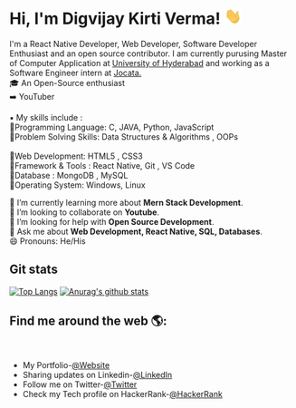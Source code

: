 <h1>Hi, I'm Digvijay Kirti Verma! <img src="https://raw.githubusercontent.com/ABSphreak/ABSphreak/master/gifs/Hi.gif" width="30px" style="max-width:100%;"></h1>

I'm a React Native Developer, Web Developer, Software Developer Enthusiast and an open source contributor. I am currently purusing Master of Computer Application at <a href = "https://uohyd.ac.in/">University of Hyderabad</a> and working as a Software Engineer intern at <a href = "https://jocata.com//">Jocata.</a>
<br>
🎓 An Open-Source enthusiast<br>
➡️ YouTuber

▪️ My skills include :<br>
🔹️Programming Language: C, JAVA, Python, JavaScript <br>
🔹️Problem Solving Skills: Data Structures & Algorithms , OOPs<br>  
🔹️Web Development: HTML5 , CSS3 <br>
🔹️Framework & Tools : React Native, Git , VS Code<br>
🔹️Database : MongoDB , MySQL<br>
🔹️Operating System: Windows, Linux<br>

🌱 I’m currently learning more about <b>Mern Stack Development</b>.<br>
👯 I’m looking to collaborate on <b>Youtube</b>.<br>
🤔 I’m looking for help with <b>Open Source Development</b>.<br>
💬 Ask me about <b>Web Development, React Native, SQL, Databases</b>. <br>
😄 Pronouns: He/His

## Git stats

[![Top Langs](https://github-readme-stats.vercel.app/api/top-langs/?username=mrsassiest)](https://github.com/tarunsinghofficial/github-readme-stats)
[![Anurag's github stats](https://github-readme-stats.vercel.app/api?username=mrsassiest)](https://github.com/anuraghazra/github-readme-stats)


<h2> Find me around the web 🌎: </h2><br>

- My Portfolio-<a href="http://mrsassiest.com/" target="_blank">@Website</a><br>
- Sharing updates on Linkedin-<a href="https://www.linkedin.com/in/mrsassiest/" target="_blank">@LinkedIn</a><br>
- Follow me on Twitter-<a href="https://twitter.com/mrsassiest" target="_blank">@Twitter</a><br>
- Check my Tech profile on HackerRank-<a href="https://www.hackerrank.com/mrsassiest" target="_blank">@HackerRank</a><br>
